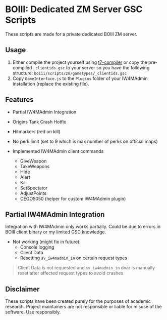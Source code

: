 # BOIII: Dedicated ZM Server GSC Scripts
These scripts are made for a private dedicated BOIII ZM server.

## Usage
1. Either compile the project yourself using [t7-compiler](https://github.com/shiversoftdev/t7-compiler) or copy the pre-compiled `_clientids.gsc` to your server so you have the following structure: `boiii/scripts/zm/gametypes/_clientids.gsc`
2. Copy `GameInterface.js` to the `Plugins` folder of your IW4MAdmin installation (replace the existing file).

## Features
- Partial IW4MAdmin Integration
- Origins Tank Crash Hotfix
- Hitmarkers (red on kill)
- No perk limit (set to 9 which is max number of perks on official maps)

- Implemented IW4MAdmin client commands
  - GiveWeapon
  - TakeWeapons
  - Hide
  - Alert
  - Kill
  - SetSpectator
  - AdjustPoints
  - CEGO5050 (helper for custom IW4MAdmin plugin)

## Partial IW4MAdmin Integration
Integration with IW4MAdmin only works partially.
Could be due to errors in BOIII client binary or my limited GSC knowledge. 
- Not working (might fix in future):
  - Console logging
  - Client Data
  - Resetting `sv_iw4madmin_in` on certain request types
> Client Data is not requested and `sv_iw4madmin_in` dvar is manually reset after affected request types to avoid crashes

## Disclaimer
These scripts have been created purely for the purposes of academic research. Project maintainers are not responsible or liable for misuse of the software. Use responsibly.
